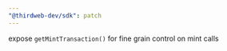 ```yaml
---
"@thirdweb-dev/sdk": patch
---
```


expose `getMintTransaction()` for fine grain control on mint calls
